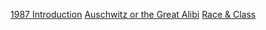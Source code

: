 [1987 Introduction](https://www.sinistra.net/lib/upt/comlef/cosi/cosiicebee.html)
[Auschwitz or the Great Alibi](https://www.sinistra.net/lib/upt/comlef/cosi/cosiicebie.html)
[Race & Class](http://www.sinistra.net/lib/upt/comlef/cosi/cosiiceboe.html)
